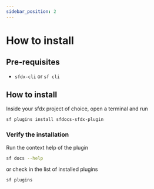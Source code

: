 ```yaml
---
sidebar_position: 2
---
```

# How to install

## Pre-requisites

* `sfdx-cli` or `sf cli`

## How to install

Inside your sfdx project of choice, open a terminal and run

```bash
sf plugins install sfdocs-sfdx-plugin
```

### Verify the installation

Run the context help of the plugin

```bash
sf docs --help
```

or check in the list of installed plugins

```bash
sf plugins
```